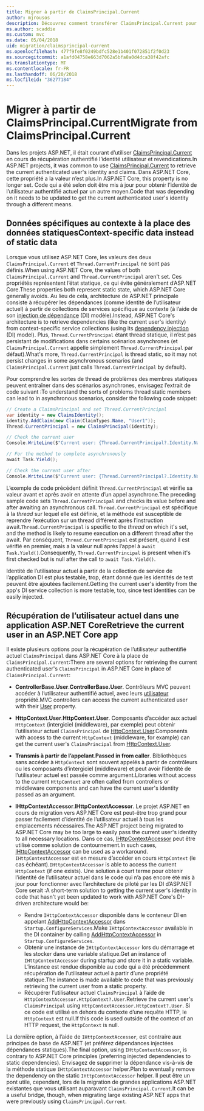 ```yaml
---
title: Migrer à partir de ClaimsPrincipal.Current
author: mjrousos
description: Découvrez comment transférer ClaimsPrincipal.Current pour extraire l’identité de l’utilisateur authentifié actuel et les revendications dans ASP.NET Core.
ms.author: scaddie
ms.custom: mvc
ms.date: 05/04/2018
uid: migration/claimsprincipal-current
ms.openlocfilehash: 477f9fe8f0249bdfc528e1b401f072851f2f0d23
ms.sourcegitcommit: a1afd04758e663d7062a5bfa8a0d4dca38f42afc
ms.translationtype: MT
ms.contentlocale: fr-FR
ms.lasthandoff: 06/20/2018
ms.locfileid: "36277184"
---
```

# <a name="migrate-from-claimsprincipalcurrent"></a><span data-ttu-id="d1cc2-103">Migrer à partir de ClaimsPrincipal.Current</span><span class="sxs-lookup"><span data-stu-id="d1cc2-103">Migrate from ClaimsPrincipal.Current</span></span>

<span data-ttu-id="d1cc2-104">Dans les projets ASP.NET, il était courant d’utiliser [ClaimsPrincipal.Current](/dotnet/api/system.security.claims.claimsprincipal.current) en cours de récupération authentifié l’identité utilisateur et revendications.</span><span class="sxs-lookup"><span data-stu-id="d1cc2-104">In ASP.NET projects, it was common to use [ClaimsPrincipal.Current](/dotnet/api/system.security.claims.claimsprincipal.current) to retrieve the current authenticated user's identity and claims.</span></span> <span data-ttu-id="d1cc2-105">Dans ASP.NET Core, cette propriété a la valeur n’est plus.</span><span class="sxs-lookup"><span data-stu-id="d1cc2-105">In ASP.NET Core, this property is no longer set.</span></span> <span data-ttu-id="d1cc2-106">Code qui a été selon doit être mis à jour pour obtenir l’identité de l’utilisateur authentifié actuel par un autre moyen.</span><span class="sxs-lookup"><span data-stu-id="d1cc2-106">Code that was depending on it needs to be updated to get the current authenticated user's identity through a different means.</span></span>

## <a name="context-specific-data-instead-of-static-data"></a><span data-ttu-id="d1cc2-107">Données spécifiques au contexte à la place des données statiques</span><span class="sxs-lookup"><span data-stu-id="d1cc2-107">Context-specific data instead of static data</span></span>

<span data-ttu-id="d1cc2-108">Lorsque vous utilisez ASP.NET Core, les valeurs des deux `ClaimsPrincipal.Current` et `Thread.CurrentPrincipal` ne sont pas définis.</span><span class="sxs-lookup"><span data-stu-id="d1cc2-108">When using ASP.NET Core, the values of both `ClaimsPrincipal.Current` and `Thread.CurrentPrincipal` aren't set.</span></span> <span data-ttu-id="d1cc2-109">Ces propriétés représentent l’état statique, ce qui évite généralement d’ASP.NET Core.</span><span class="sxs-lookup"><span data-stu-id="d1cc2-109">These properties both represent static state, which ASP.NET Core generally avoids.</span></span> <span data-ttu-id="d1cc2-110">Au lieu de cela, architecture de ASP.NET principale consiste à récupérer les dépendances (comme identité de l’utilisateur actuel) à partir de collections de services spécifique au contexte (à l’aide de son [injection de dépendance](xref:fundamentals/dependency-injection) (DI) modèle).</span><span class="sxs-lookup"><span data-stu-id="d1cc2-110">Instead, ASP.NET Core's architecture is to retrieve dependencies (like the current user's identity) from context-specific service collections (using its [dependency injection](xref:fundamentals/dependency-injection) (DI) model).</span></span> <span data-ttu-id="d1cc2-111">Plus, `Thread.CurrentPrincipal` étant thread statique, il n’est pas persistant de modifications dans certains scénarios asynchrones (et `ClaimsPrincipal.Current` appelle simplement `Thread.CurrentPrincipal` par défaut).</span><span class="sxs-lookup"><span data-stu-id="d1cc2-111">What's more, `Thread.CurrentPrincipal` is thread static, so it may not persist changes in some asynchronous scenarios (and `ClaimsPrincipal.Current` just calls `Thread.CurrentPrincipal` by default).</span></span>

<span data-ttu-id="d1cc2-112">Pour comprendre les sortes de thread de problèmes des membres statiques peuvent entraîner dans des scénarios asynchrones, envisagez l’extrait de code suivant :</span><span class="sxs-lookup"><span data-stu-id="d1cc2-112">To understand the sorts of problems thread static members can lead to in asynchronous scenarios, consider the following code snippet:</span></span>

```csharp
// Create a ClaimsPrincipal and set Thread.CurrentPrincipal
var identity = new ClaimsIdentity();
identity.AddClaim(new Claim(ClaimTypes.Name, "User1"));
Thread.CurrentPrincipal = new ClaimsPrincipal(identity);

// Check the current user
Console.WriteLine($"Current user: {Thread.CurrentPrincipal?.Identity.Name}");

// For the method to complete asynchronously
await Task.Yield();

// Check the current user after
Console.WriteLine($"Current user: {Thread.CurrentPrincipal?.Identity.Name}");
```

<span data-ttu-id="d1cc2-113">L’exemple de code précédent définit `Thread.CurrentPrincipal` et vérifie sa valeur avant et après avoir en attente d’un appel asynchrone.</span><span class="sxs-lookup"><span data-stu-id="d1cc2-113">The preceding sample code sets `Thread.CurrentPrincipal` and checks its value before and after awaiting an asynchronous call.</span></span> <span data-ttu-id="d1cc2-114">`Thread.CurrentPrincipal` est spécifique à la *thread* sur lequel elle est définie, et la méthode est susceptible de reprendre l’exécution sur un thread différent après l’instruction await.</span><span class="sxs-lookup"><span data-stu-id="d1cc2-114">`Thread.CurrentPrincipal` is specific to the *thread* on which it's set, and the method is likely to resume execution on a different thread after the await.</span></span> <span data-ttu-id="d1cc2-115">Par conséquent, `Thread.CurrentPrincipal` est présent, quand il est vérifié en premier, mais a la valeur null après l’appel à `await Task.Yield()`.</span><span class="sxs-lookup"><span data-stu-id="d1cc2-115">Consequently, `Thread.CurrentPrincipal` is present when it's first checked but is null after the call to `await Task.Yield()`.</span></span>

<span data-ttu-id="d1cc2-116">Identité de l’utilisateur actuel à partir de la collection de service de l’application DI est plus testable, trop, étant donné que les identités de test peuvent être ajoutées facilement.</span><span class="sxs-lookup"><span data-stu-id="d1cc2-116">Getting the current user's identity from the app's DI service collection is more testable, too, since test identities can be easily injected.</span></span>

## <a name="retrieve-the-current-user-in-an-aspnet-core-app"></a><span data-ttu-id="d1cc2-117">Récupération de l’utilisateur actuel dans une application ASP.NET Core</span><span class="sxs-lookup"><span data-stu-id="d1cc2-117">Retrieve the current user in an ASP.NET Core app</span></span>

<span data-ttu-id="d1cc2-118">Il existe plusieurs options pour la récupération de l’utilisateur authentifié actuel `ClaimsPrincipal` dans ASP.NET Core à la place de `ClaimsPrincipal.Current`:</span><span class="sxs-lookup"><span data-stu-id="d1cc2-118">There are several options for retrieving the current authenticated user's `ClaimsPrincipal` in ASP.NET Core in place of `ClaimsPrincipal.Current`:</span></span>

* <span data-ttu-id="d1cc2-119">**ControllerBase.User**.</span><span class="sxs-lookup"><span data-stu-id="d1cc2-119">**ControllerBase.User**.</span></span> <span data-ttu-id="d1cc2-120">Contrôleurs MVC peuvent accéder à l’utilisateur authentifié actuel, avec leurs [utilisateur](/dotnet/api/microsoft.aspnetcore.mvc.controllerbase.user) propriété.</span><span class="sxs-lookup"><span data-stu-id="d1cc2-120">MVC controllers can access the current authenticated user with their [User](/dotnet/api/microsoft.aspnetcore.mvc.controllerbase.user) property.</span></span>
* <span data-ttu-id="d1cc2-121">**HttpContext.User**.</span><span class="sxs-lookup"><span data-stu-id="d1cc2-121">**HttpContext.User**.</span></span> <span data-ttu-id="d1cc2-122">Composants d’accéder aux actuel `HttpContext` (intergiciel (middleware), par exemple) peut obtenir l’utilisateur actuel `ClaimsPrincipal` de [HttpContext.User](/dotnet/api/microsoft.aspnetcore.http.httpcontext.user).</span><span class="sxs-lookup"><span data-stu-id="d1cc2-122">Components with access to the current `HttpContext` (middleware, for example) can get the current user's `ClaimsPrincipal` from [HttpContext.User](/dotnet/api/microsoft.aspnetcore.http.httpcontext.user).</span></span>
* <span data-ttu-id="d1cc2-123">**Transmis à partir de l’appelant**.</span><span class="sxs-lookup"><span data-stu-id="d1cc2-123">**Passed in from caller**.</span></span> <span data-ttu-id="d1cc2-124">Bibliothèques sans accéder à `HttpContext` sont souvent appelés à partir de contrôleurs ou les composants d’intergiciel (middleware) et peut avoir l’identité de l’utilisateur actuel est passée comme argument.</span><span class="sxs-lookup"><span data-stu-id="d1cc2-124">Libraries without access to the current `HttpContext` are often called from controllers or middleware components and can have the current user's identity passed as an argument.</span></span>
* <span data-ttu-id="d1cc2-125">**IHttpContextAccessor**.</span><span class="sxs-lookup"><span data-stu-id="d1cc2-125">**IHttpContextAccessor**.</span></span> <span data-ttu-id="d1cc2-126">Le projet ASP.NET en cours de migration vers ASP.NET Core est peut-être trop grand pour passer facilement d’identité de l’utilisateur actuel à tous les emplacements nécessaires.</span><span class="sxs-lookup"><span data-stu-id="d1cc2-126">The ASP.NET project being migrated to ASP.NET Core may be too large to easily pass the current user's identity to all necessary locations.</span></span> <span data-ttu-id="d1cc2-127">Dans ce cas, [IHttpContextAccessor](/dotnet/api/microsoft.aspnetcore.http.ihttpcontextaccessor) peut être utilisé comme solution de contournement.</span><span class="sxs-lookup"><span data-stu-id="d1cc2-127">In such cases, [IHttpContextAccessor](/dotnet/api/microsoft.aspnetcore.http.ihttpcontextaccessor) can be used as a workaround.</span></span> <span data-ttu-id="d1cc2-128">`IHttpContextAccessor` est en mesure d’accéder en cours `HttpContext` (le cas échéant).</span><span class="sxs-lookup"><span data-stu-id="d1cc2-128">`IHttpContextAccessor` is able to access the current `HttpContext` (if one exists).</span></span> <span data-ttu-id="d1cc2-129">Une solution à court terme pour obtenir l’identité de l’utilisateur actuel dans le code qui n’a pas encore été mis à jour pour fonctionner avec l’architecture de piloté par les DI d’ASP.NET Core serait :</span><span class="sxs-lookup"><span data-stu-id="d1cc2-129">A short-term solution to getting the current user's identity in code that hasn't yet been updated to work with ASP.NET Core's DI-driven architecture would be:</span></span>

  * <span data-ttu-id="d1cc2-130">Rendre `IHttpContextAccessor` disponible dans le conteneur DI en appelant [AddHttpContextAccessor](https://github.com/aspnet/Hosting/issues/793) dans `Startup.ConfigureServices`.</span><span class="sxs-lookup"><span data-stu-id="d1cc2-130">Make `IHttpContextAccessor` available in the DI container by calling [AddHttpContextAccessor](https://github.com/aspnet/Hosting/issues/793) in `Startup.ConfigureServices`.</span></span>
  * <span data-ttu-id="d1cc2-131">Obtenir une instance de `IHttpContextAccessor` lors du démarrage et les stocker dans une variable statique.</span><span class="sxs-lookup"><span data-stu-id="d1cc2-131">Get an instance of `IHttpContextAccessor` during startup and store it in a static variable.</span></span> <span data-ttu-id="d1cc2-132">L’instance est rendue disponible au code qui a été précédemment récupération de l’utilisateur actuel à partir d’une propriété statique.</span><span class="sxs-lookup"><span data-stu-id="d1cc2-132">The instance is made available to code that was previously retrieving the current user from a static property.</span></span>
  * <span data-ttu-id="d1cc2-133">Récupérer l’utilisateur actuel `ClaimsPrincipal` à l’aide de `HttpContextAccessor.HttpContext?.User`.</span><span class="sxs-lookup"><span data-stu-id="d1cc2-133">Retrieve the current user's `ClaimsPrincipal` using `HttpContextAccessor.HttpContext?.User`.</span></span> <span data-ttu-id="d1cc2-134">Si ce code est utilisé en dehors du contexte d’une requête HTTP, le `HttpContext` est null.</span><span class="sxs-lookup"><span data-stu-id="d1cc2-134">If this code is used outside of the context of an HTTP request, the `HttpContext` is null.</span></span>

<span data-ttu-id="d1cc2-135">La dernière option, à l’aide de `IHttpContextAccessor`, est contraire aux principes de base de ASP.NET (et préférez dépendances injectées dépendances statiques).</span><span class="sxs-lookup"><span data-stu-id="d1cc2-135">The final option, using `IHttpContextAccessor`, is contrary to ASP.NET Core principles (preferring injected dependencies to static dependencies).</span></span> <span data-ttu-id="d1cc2-136">Envisagez de supprimer la dépendance vis-à-vis de la méthode statique `IHttpContextAccessor` helper.</span><span class="sxs-lookup"><span data-stu-id="d1cc2-136">Plan to eventually remove the dependency on the static `IHttpContextAccessor` helper.</span></span> <span data-ttu-id="d1cc2-137">Il peut être un pont utile, cependant, lors de la migration de grandes applications ASP.NET existantes que vous utilisant auparavant `ClaimsPrincipal.Current`.</span><span class="sxs-lookup"><span data-stu-id="d1cc2-137">It can be a useful bridge, though, when migrating large existing ASP.NET apps that were previously using `ClaimsPrincipal.Current`.</span></span>

